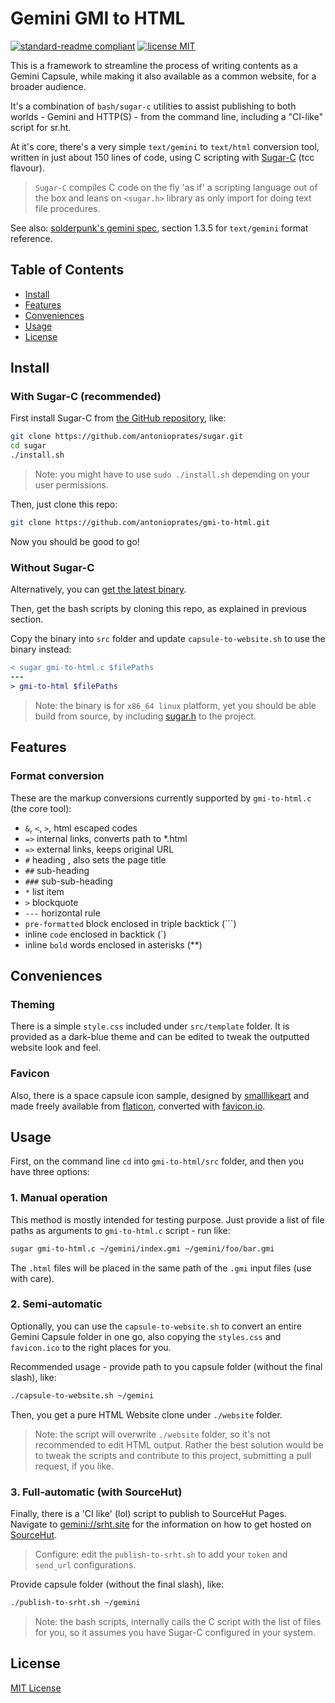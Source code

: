 # Gemini GMI to HTML

[![standard-readme compliant](https://img.shields.io/badge/readme%20style-standard-brightgreen.svg?style=flat-square)](https://github.com/RichardLitt/standard-readme) 
[![license MIT](https://img.shields.io/badge/license-MIT-yellow.svg?style=flat-square)](LICENSE.md)

This is a framework to streamline the process of writing contents as a Gemini Capsule, while making it also available as a common website, for a broader audience.

It's a combination of `bash/sugar-c` utilities to assist publishing to both worlds - Gemini and HTTP(S) - from the command line, including a "CI-like" script for sr.ht. 

At it's core, there's a very simple `text/gemini` to `text/html` conversion tool, written in just about 150 lines of code, using C scripting with [Sugar-C](https://github.com/antonioprates/sugar) (tcc flavour).

> `Sugar-C` compiles C code on the fly 'as if' a scripting language out of the box and leans on `<sugar.h>` library as only import for doing text file procedures.

See also:
[solderpunk's gemini spec](./gemini_spec.txt), section 1.3.5 for `text/gemini` format reference.

## Table of Contents

- [Install](#install)
- [Features](#features)
- [Conveniences](#conveniences)
- [Usage](#usage)
- [License](#license)

## Install

### With Sugar-C (recommended)

First install Sugar-C from [the GitHub repository](https://github.com/antonioprates/sugar), like:

```sh
git clone https://github.com/antonioprates/sugar.git
cd sugar
./install.sh
```

> Note: you might have to use `sudo ./install.sh` depending on your user permissions.

Then, just clone this repo:

```sh
git clone https://github.com/antonioprates/gmi-to-html.git
```

Now you should be good to go!

### Without Sugar-C

Alternatively, you can [get the latest binary](https://github.com/antonioprates/gmi-to-html/releases).

Then, get the bash scripts by cloning this repo, as explained in previous section.

Copy the binary into `src` folder and update `capsule-to-website.sh` to use the binary instead:

```diff
< sugar gmi-to-html.c $filePaths
---
> gmi-to-html $filePaths
```

> Note: the binary is for `x86_64 linux` platform, yet you should be able build from source, by including [sugar.h](https://github.com/antonioprates/sugar/blob/master/src/include/sugar.h) to the project.

## Features

### Format conversion

These are the markup conversions currently supported by `gmi-to-html.c` (the core tool):
- `&`, `<`, `>`, html escaped codes
- `=>` internal links, converts path to *.html
- `=>` external links, keeps original URL
- `#` heading , also sets the page title
- `##` sub-heading
- `###` sub-sub-heading
- `*` list item
- `>` blockquote
- `---` horizontal rule
- `pre-formatted` block enclosed in triple backtick (```)
- inline `code` enclosed in backtick (`)
- inline `bold` words enclosed in asterisks (**)

## Conveniences

### Theming

There is a simple `style.css` included under `src/template` folder. It is provided as a dark-blue theme and can be edited to tweak the outputted website look and feel.

### Favicon

Also, there is a space capsule icon sample, designed by [smalllikeart](https://www.flaticon.com/authors/smalllikeart) and made freely available from [flaticon](https://www.flaticon.com/), converted with [favicon.io](https://favicon.io/favicon-converter/).

## Usage

First, on the command line `cd` into `gmi-to-html/src` folder, and then you have three options:

### 1. Manual operation

This method is mostly intended for testing purpose. Just provide a list of file paths as arguments to `gmi-to-html.c` script - run like:

```sh
sugar gmi-to-html.c ~/gemini/index.gmi ~/gemini/foo/bar.gmi
```

The `.html` files will be placed in the same path of the `.gmi` input files (use with care).

### 2. Semi-automatic

Optionally, you can use the `capsule-to-website.sh` to convert an entire Gemini Capsule folder in one go, also copying the `styles.css` and `favicon.ico` to the right places for you.

Recommended usage - provide path to you capsule folder (without the final slash), like:

```sh
./capsule-to-website.sh ~/gemini
```

Then, you get a pure HTML Website clone under `./website` folder.

> Note: the script will overwrite `./website` folder, so it's not recommended to edit HTML output. Rather the best solution would be to tweak the scripts and contribute to this project, submitting a pull request, if you like.

### 3. Full-automatic (with SourceHut)

Finally, there is a 'CI like' (lol) script to publish to SourceHut Pages. Navigate to [gemini://srht.site](gemini://srht.site/) for the information on how to get hosted on [SourceHut](https://sourcehut.org/).

> Configure: edit the `publish-to-srht.sh` to add your `token` and `send_url` configurations.

Provide capsule folder (without the final slash), like:

```sh
./publish-to-srht.sh ~/gemini
```

> Note: the bash scripts, internally calls the C script with the list of files for you, so it assumes you have Sugar-C configured in your system.

## License

[MIT License](./LICENSE.md)
